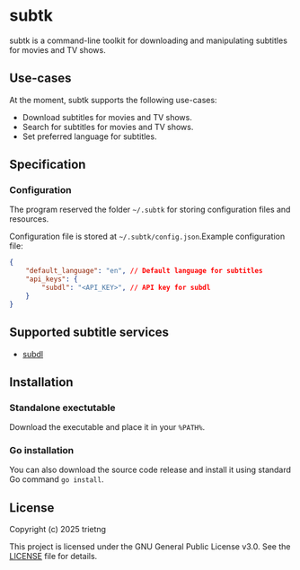 # subtk

subtk is a command-line toolkit for downloading and manipulating subtitles for movies and TV shows.

## Use-cases

At the moment, subtk supports the following use-cases:

- Download subtitles for movies and TV shows.
- Search for subtitles for movies and TV shows.
- Set preferred language for subtitles.

## Specification

### Configuration

The program reserved the folder `~/.subtk` for storing configuration files and resources.

Configuration file is stored at `~/.subtk/config.json`.Example configuration file:

```json
{
    "default_language": "en", // Default language for subtitles
    "api_keys": {
        "subdl": "<API_KEY>", // API key for subdl
    }
}
```

## Supported subtitle services

- [subdl](https://subdl.com/)

## Installation

### Standalone exectutable

Download the executable and place it in your `%PATH%`.

### Go installation

You can also download the source code release and install it using standard Go command `go install`.

## License

Copyright (c) 2025 trietng

This project is licensed under the GNU General Public License v3.0. See the [LICENSE](LICENSE) file for details.